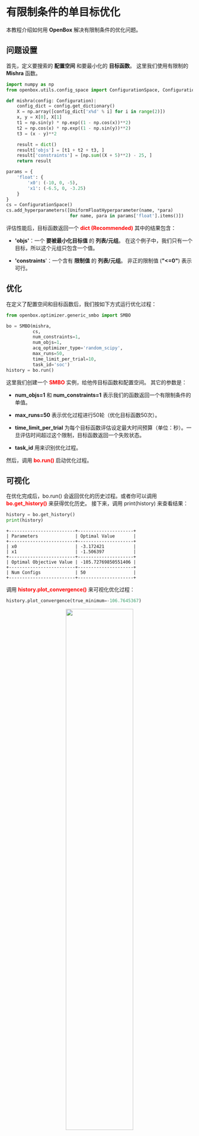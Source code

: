 # 有限制条件的单目标优化

本教程介绍如何用 **OpenBox** 解决有限制条件的优化问题。

## 问题设置

首先，定义要搜索的 **配置空间** 和要最小化的 **目标函数**。
这里我们使用有限制的 **Mishra** 函数。

```python
import numpy as np
from openbox.utils.config_space import ConfigurationSpace, Configuration, UniformFloatHyperparameter

def mishra(config: Configuration):
    config_dict = config.get_dictionary()
    X = np.array([config_dict['x%d' % i] for i in range(2)])
    x, y = X[0], X[1]
    t1 = np.sin(y) * np.exp((1 - np.cos(x))**2)
    t2 = np.cos(x) * np.exp((1 - np.sin(y))**2)
    t3 = (x - y)**2

    result = dict()
    result['objs'] = [t1 + t2 + t3, ]
    result['constraints'] = [np.sum((X + 5)**2) - 25, ]
    return result

params = {
    'float': {
        'x0': (-10, 0, -5),
        'x1': (-6.5, 0, -3.25)
    }
}
cs = ConfigurationSpace()
cs.add_hyperparameters([UniformFloatHyperparameter(name, *para)
                        for name, para in params['float'].items()])
```

评估性能后，目标函数返回一个 <font color=#FF0000>**dict (Recommended)**</font>
其中的结果包含：

+ **'objs'**：一个 **要被最小化目标值** 的 **列表/元组**。
在这个例子中，我们只有一个目标，所以这个元组只包含一个值。

+ **'constraints**'：一个含有 **限制值** 的 **列表/元组**。
非正的限制值 (**"<=0"**) 表示可行。

## 优化

在定义了配置空间和目标函数后，我们按如下方式运行优化过程：

```python
from openbox.optimizer.generic_smbo import SMBO

bo = SMBO(mishra,
          cs,
          num_constraints=1,
          num_objs=1,
          acq_optimizer_type='random_scipy',
          max_runs=50,
          time_limit_per_trial=10,
          task_id='soc')
history = bo.run()
```

这里我们创建一个 <font color=#FF0000>**SMBO**</font> 实例，给他传目标函数和配置空间。
其它的参数是：

+ **num_objs=1** 和 **num_constraints=1** 表示我们的函数返回一个有限制条件的单值。

+ **max_runs=50** 表示优化过程进行50轮（优化目标函数50次）。

+ **time_limit_per_trial** 为每个目标函数评估设定最大时间预算（单位：秒）。一旦评估时间超过这个限制，目标函数返回一个失败状态。

+ **task_id** 用来识别优化过程。

然后，调用 <font color=#FF0000>**bo.run()**</font> 启动优化过程。

## 可视化

在优化完成后，bo.run() 会返回优化的历史过程。或者你可以调用 <font color=#FF0000>**bo.get_history()**</font> 来获得优化历史。
接下来，调用 print(history) 来查看结果：

```python
history = bo.get_history()
print(history)
```

```
+-------------------------+---------------------+
| Parameters              | Optimal Value       |
+-------------------------+---------------------+
| x0                      | -3.172421           |
| x1                      | -1.506397           |
+-------------------------+---------------------+
| Optimal Objective Value | -105.72769850551406 |
+-------------------------+---------------------+
| Num Configs             | 50                  |
+-------------------------+---------------------+
```

调用 <font color=#FF0000>**history.plot_convergence()**</font> 来可视化优化过程：

```python
history.plot_convergence(true_minimum=-106.7645367)
```

<p align="center">
<img src="https://raw.githubusercontent.com/thomas-young-2013/open-box/master/docs/imgs/plot_convergence_mishra.png" width="60%">
</p>
